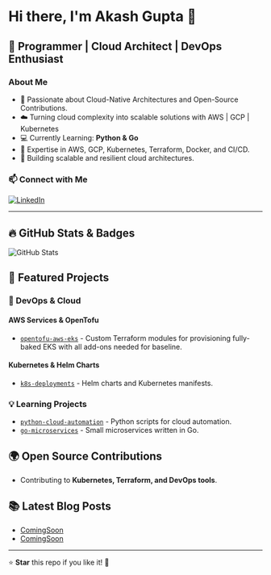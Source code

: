 # Hi there, I'm Akash Gupta 👋

## 🚀 Programmer | Cloud Architect | DevOps Enthusiast

### About Me
- 🥊 Passionate about Cloud-Native Architectures and Open-Source Contributions.
- ☁️ Turning cloud complexity into scalable solutions with AWS | GCP | Kubernetes
- 💻 Currently Learning: **Python & Go**
- 🔧 Expertise in AWS, GCP, Kubernetes, Terraform, Docker, and CI/CD.
- 🎯 Building scalable and resilient cloud architectures.

### 📫 Connect with Me
[![LinkedIn](https://img.shields.io/badge/LinkedIn-Connect-blue)](linkedin.com/in/akash-r-gupta)

---

## 🔥 GitHub Stats & Badges
![GitHub Stats](https://github-readme-stats.vercel.app/api?username=akash-r-gupta&show_icons=true&theme=onedark)

## 📌 Featured Projects
### 🚀 DevOps & Cloud
####  AWS Services & OpenTofu
- [`opentofu-aws-eks`](https://github.com/akash-r-gupta/opentofu-aws-eks) - Custom Terraform modules for provisioning fully-baked EKS with all add-ons needed for baseline.

####  Kubernetes & Helm Charts
- [`k8s-deployments`](https://github.com/akash-r-gupta/k8s-deployments) - Helm charts and Kubernetes manifests.

### 💡 Learning Projects
- [`python-cloud-automation`](https://github.com/akash-r-gupta/python-cloud-automation) - Python scripts for cloud automation.
- [`go-microservices`](https://github.com/akash-r-gupta/go-microservices) - Small microservices written in Go.

## 🌍 Open Source Contributions
- Contributing to **Kubernetes, Terraform, and DevOps tools**.

## 📚 Latest Blog Posts
- [ComingSoon](your-blog-url)
- [ComingSoon](your-blog-url)

---

⭐ **Star** this repo if you like it! 🖤
